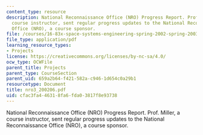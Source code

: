 ```yaml
---
content_type: resource
description: National Reconnaissance Office (NRO) Progress Report. Prof. Miller, a
  course instructor, sent regular progress updates to the National Reconnaissance
  Office (NRO), a course sponsor.
file: /courses/16-83x-space-systems-engineering-spring-2002-spring-2003/cfac3fa446318fa6fda03817f8e93738_nro3_200206.pdf
file_type: application/pdf
learning_resource_types:
- Projects
license: https://creativecommons.org/licenses/by-nc-sa/4.0/
ocw_type: OCWFile
parent_title: Projects
parent_type: CourseSection
parent_uid: 659a2b64-f421-582a-c946-1d654c0a29b1
resourcetype: Document
title: nro3_200206.pdf
uid: cfac3fa4-4631-8fa6-fda0-3817f8e93738
---
```

National Reconnaissance Office (NRO) Progress Report. Prof. Miller, a course instructor, sent regular progress updates to the National Reconnaissance Office (NRO), a course sponsor.